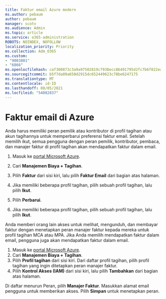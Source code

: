 ```yaml
---
title: Faktur email Azure modern
ms.author: pebaum
author: pebaum
manager: scotv
ms.audience: Admin
ms.topic: article
ms.service: o365-administration
ROBOTS: NOINDEX, NOFOLLOW
localization_priority: Priority
ms.collection: Adm_O365
ms.custom:
- "9003801"
- "6866"
ms.openlocfilehash: caf300873c3a9a97502819c7938ecc86491795d2fc7b6f022ead5d38ca965b8c
ms.sourcegitcommit: b5f7da89a650d2915dc652449623c78be6247175
ms.translationtype: MT
ms.contentlocale: id-ID
ms.lasthandoff: 08/05/2021
ms.locfileid: "54082837"
---
```

# <a name="email-invoicing-in-azure"></a>Faktur email di Azure

Anda harus memiliki peran pemilik atau kontributor di profil tagihan atau akun tagihannya untuk memperbarui preferensi faktur email. Setelah memilih ikut, semua pengguna dengan peran pemilik, kontributor, pembaca, dan manajer faktur di profil tagihan akan mendapatkan faktur dalam email.

1. Masuk ke [portal Microsoft Azure](https://portal.azure.com/).
2. Cari **Manajemen Biaya + Tagihan**.
3. Pilih **Faktur** dari sisi kiri, lalu pilih **Faktur Email** dari bagian atas halaman.
4. Jika memiliki beberapa profil tagihan, pilih sebuah profil tagihan, lalu pilih **Ikut**.

5. Pilih **Perbarui**.
6. Jika memiliki beberapa profil tagihan, pilih sebuah profil tagihan, lalu pilih **Ikut**.

Anda memberi orang lain akses untuk melihat, mengunduh, dan membayar faktur dengan menetapkan peran manajer faktur kepada mereka untuk profil tagihan MCA atau MPA. Jika Anda memilih mendapatkan faktur dalam email, pengguna juga akan mendapatkan faktur dalam email.

1. Masuk ke [portal Microsoft Azure](https://portal.azure.com/).
2. Cari **Manajemen Biaya + Tagihan**.
3. Pilih **Profil tagihan** dari sisi kiri. Dari daftar profil tagihan, pilih profil tagihan yang ingin ditetapkan peran manajer faktur.
4. Pilih **Kontrol Akses (IAM)** dari sisi kiri, lalu pilih **Tambahkan** dari bagian atas halaman.

Di daftar menurun Peran, pilih **Manajer Faktur**. Masukkan alamat email pengguna untuk memberikan akses. Pilih **Simpan** untuk menetapkan peran.
